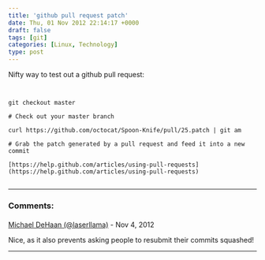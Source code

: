 ```yaml
---
title: 'github pull request patch'
date: Thu, 01 Nov 2012 22:14:17 +0000
draft: false
tags: [git]
categories: [Linux, Technology]
type: post
---
```


Nifty way to test out a github pull request:

```


git checkout master

# Check out your master branch

curl https://github.com/octocat/Spoon-Knife/pull/25.patch | git am

# Grab the patch generated by a pull request and feed it into a new commit

[https://help.github.com/articles/using-pull-requests](https://help.github.com/articles/using-pull-requests)


```
---
### Comments:
####
[Michael DeHaan (@laserllama)](http://twitter.com/laserllama "laserllama@twitter.example.com") - <time datetime="2012-11-01 18:34:17">Nov 4, 2012</time>

Nice, as it also prevents asking people to resubmit their commits squashed!
<hr />
